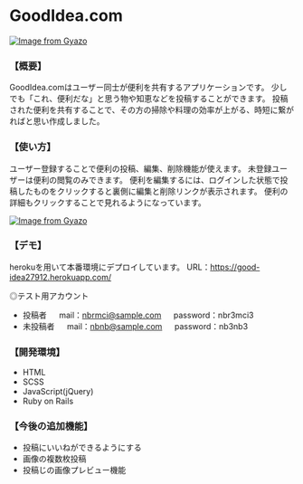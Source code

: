 # GoodIdea.com

[![Image from Gyazo](https://i.gyazo.com/142dd13f7ecadfe378f27a418e1a3b9f.png)](https://gyazo.com/142dd13f7ecadfe378f27a418e1a3b9f)

### 【概要】
GoodIdea.comはユーザー同士が便利を共有するアプリケーションです。
少しでも「これ、便利だな」と思う物や知恵などを投稿することができます。
投稿された便利を共有することで、その方の掃除や料理の効率が上がる、時短に繋がればと思い作成しました。

### 【使い方】
ユーザー登録することで便利の投稿、編集、削除機能が使えます。
未登録ユーザーは便利の閲覧のみできます。
便利を編集するには、ログインした状態で投稿したものをクリックすると裏側に編集と削除リンクが表示されます。
便利の詳細もクリックすることで見れるようになっています。

[![Image from Gyazo](https://i.gyazo.com/36ba124e8ef266ad8d7b337157727fba.png)](https://gyazo.com/36ba124e8ef266ad8d7b337157727fba)

### 【デモ】
herokuを用いて本番環境にデプロイしています。
URL：https://good-idea27912.herokuapp.com/

◎テスト用アカウント
* 投稿者
　 mail：nbrmci@sample.com
　 password：nbr3mci3
* 未投稿者
　 mail：nbnb@sample.com
　 password：nb3nb3

### 【開発環境】
* HTML
* SCSS
* JavaScript(jQuery)
* Ruby on Rails

### 【今後の追加機能】
* 投稿にいいねができるようにする
* 画像の複数枚投稿
* 投稿じの画像プレビュー機能
